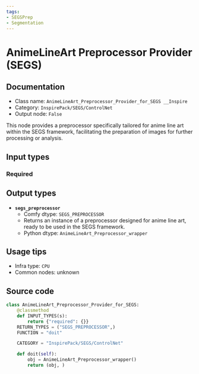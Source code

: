 ```yaml
---
tags:
- SEGSPrep
- Segmentation
---
```


# AnimeLineArt Preprocessor Provider (SEGS)
## Documentation
- Class name: `AnimeLineArt_Preprocessor_Provider_for_SEGS __Inspire`
- Category: `InspirePack/SEGS/ControlNet`
- Output node: `False`

This node provides a preprocessor specifically tailored for anime line art within the SEGS framework, facilitating the preparation of images for further processing or analysis.
## Input types
### Required
## Output types
- **`segs_preprocessor`**
    - Comfy dtype: `SEGS_PREPROCESSOR`
    - Returns an instance of a preprocessor designed for anime line art, ready to be used in the SEGS framework.
    - Python dtype: `AnimeLineArt_Preprocessor_wrapper`
## Usage tips
- Infra type: `CPU`
- Common nodes: unknown


## Source code
```python
class AnimeLineArt_Preprocessor_Provider_for_SEGS:
    @classmethod
    def INPUT_TYPES(s):
        return {"required": {}}
    RETURN_TYPES = ("SEGS_PREPROCESSOR",)
    FUNCTION = "doit"

    CATEGORY = "InspirePack/SEGS/ControlNet"

    def doit(self):
        obj = AnimeLineArt_Preprocessor_wrapper()
        return (obj, )

```
